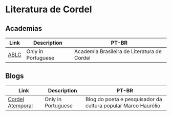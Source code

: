 # Literatura de Cordel

## Academias

| Link                           | Description        | PT-BR                                       |
| ------------------------------ | ------------------ | ------------------------------------------- |
| [ABLC](http://www.ablc.com.br) | Only in Portuguese | Academia Brasileira de Literatura de Cordel |

## Blogs

| Link                                                                                  | Description        | PT-BR                                                         |
| ------------------------------------------------------------------------------------- | ------------------ | ------------------------------------------------------------- |
| [Cordel Atemporal](https://marcohaurelio.blogspot.com/2022/10/o-ultimo-discurso.html) | Only in Portuguese | Blog do poeta e pesquisador da cultura popular Marco Haurélio |


